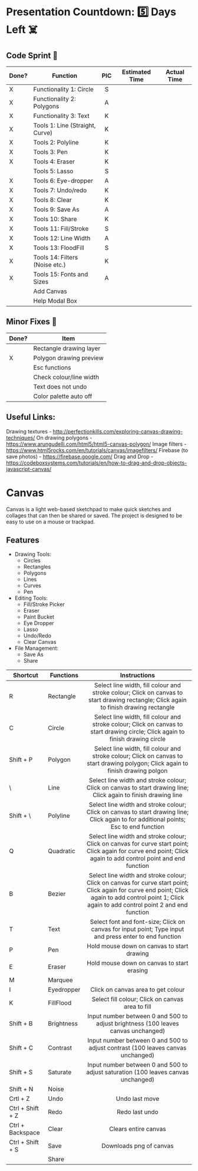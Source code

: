 # Presentation Countdown: :five: Days Left :skull_and_crossbones:

## Code Sprint :athletic_shoe:

| Done? | Function                          | PIC      | Estimated Time | Actual Time |
| ----- | --------------------------------- | :------: | :------------: | :---------: |
|   X   | Functionality 1: Circle           |    S     |                |             |
|   X   | Functionality 2: Polygons         |    A     |                |             |
|   X   | Functionality 3: Text             |    K     |                |             |
|   X   | Tools 1: Line (Straight, Curve)   |    K     |                |             |
|   X   | Tools 2: Polyline                 |    K     |                |             |
|   X   | Tools 3: Pen                      |    K     |                |             |
|   X   | Tools 4: Eraser                   |    K     |                |             |
|       | Tools 5: Lasso                    |    S     |                |             |
|   X   | Tools 6: Eye-dropper              |    A     |                |             |
|   X   | Tools 7: Undo/redo                |    K     |                |             |
|   X   | Tools 8: Clear                    |    K     |                |             |
|   X   | Tools 9: Save As                  |    A     |                |             |
|   X   | Tools 10: Share                   |    K     |                |             |
|   X   | Tools 11: Fill/Stroke             |    S     |                |             |
|   X   | Tools 12: Line Width              |    A     |                |             |
|   X   | Tools 13: FloodFill               |    S     |                |             |
|   X   | Tools 14: Filters (Noise etc.)    |    K     |                |             |
|   X   | Tools 15: Fonts and Sizes         |    A     |                |             |
|       | Add Canvas                        |          |                |             |
|       | Help Modal Box                    |          |                |             |


## Minor Fixes :wrench:

| Done? | Item                              |
| ----- | --------------------------------- |
|       | Rectangle drawing layer           |
|   X   | Polygon drawing preview           |
|       | Esc functions                     |
|       | Check colour/line width           |
|       | Text does not undo                |
|       | Color palette auto off            |


## Useful Links:
Drawing textures - http://perfectionkills.com/exploring-canvas-drawing-techniques/
On drawing polygons - https://www.arungudelli.com/html5/html5-canvas-polygon/
Image filters - https://www.html5rocks.com/en/tutorials/canvas/imagefilters/
Firebase (to save photos) - https://firebase.google.com/
Drag and Drop - https://codeboxsystems.com/tutorials/en/how-to-drag-and-drop-objects-javascript-canvas/

# Canvas
Canvas is a light web-based sketchpad to make quick sketches and collages that can then be shared or saved. The project is designed to be easy to use on a mouse or trackpad.

## Features
- Drawing Tools:
    - Circles
    - Rectangles
    - Polygons
    - Lines
    - Curves
    - Pen
- Editing Tools:
    - Fill/Stroke Picker
    - Eraser
    - Paint Bucket
    - Eye Dropper
    - Lasso
    - Undo/Redo
    - Clear Canvas
- File Management:
    - Save As
    - Share

| Shortcut | Functions                         | Instructions |
| ----- | --------------------------------- | :-----------------------------------------------------------------------------------------------: |
| R | Rectangle | Select line width, fill colour and stroke colour; Click on canvas to start drawing rectangle; Click again to finish drawing rectangle |
| C | Circle | Select line width, fill colour and stroke colour; Click on canvas to start drawing circle; Click again to finish drawing circle |
|    Shift + P   | Polygon                           | Select line width, fill colour and stroke colour; Click on canvas to start drawing polygon; Click again to finish drawing polgon |
|   \   | Line                              | Select line width and stroke colour; Click on canvas to start drawing line; Click again to finish drawing line |
|   Shift + \   | Polyline                          | Select line width and stroke colour; Click on canvas to start drawing line; Click again to for additional points; Esc to end function |
|    Q   | Quadratic                         | Select line width and stroke colour; Click on canvas for curve start point; Click again for curve end point; Click again to add control point and end function |
|    B   | Bezier                            | Select line width and stroke colour; Click on canvas for curve start point; Click again for curve end point; Click again to add control point 1; Click again to add control point 2 and end function |
|    T   | Text                              | Select font and font-size; Click on canvas for input point; Type input and press enter to end function |
|    P   | Pen                               | Hold mouse down on canvas to start drawing |
|    E   | Eraser                            | Hold mouse down on canvas to start erasing |
|    M  | Marquee                           |                                                                                                                                |
|    I   | Eyedropper                        | Click on canvas area to get colour |
|    K   | FillFlood                         | Select fill colour; Click on canvas area to fill |
|    Shift + B   | Brightness                        | Input number between 0 and 500 to adjust brightness (100 leaves canvas unchanged) |
|   Shift + C    | Contrast                          | Input number between 0 and 500 to adjust contrast (100 leaves canvas unchanged) |
|    Shift + S   | Saturate                          | Input number between 0 and 500 to adjust saturation (100 leaves canvas unchanged) |
|    Shift + N   | Noise                             |                                                                                                                                |
|   Crtl + Z    | Undo                              | Undo last move |
|    Ctrl + Shift + Z   | Redo                              | Redo last undo |
|   Ctrl + Backspace    | Clear                             | Clears entire canvas |
|   Ctrl + Shift + S    | Save                              | Downloads png of canvas |
|       | Share                             |                                                                                                                                |

